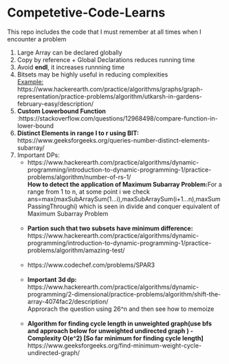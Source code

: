 # Competetive-Code-Learns
This repo includes the code that I must remember at all times when I encounter a problem
<ol>
  <li>Large Array can be declared globally</li>
  <li>
    Copy by reference + Global Declarations reduces running time
  </li>
  <li>
    Avoid <b>endl</b>, it increases runnning time
   </li>
  <li>Bitsets may be highly useful in reducing complexities
    <br>
    <u>Example:</u>
    https://www.hackerearth.com/practice/algorithms/graphs/graph-representation/practice-problems/algorithm/utkarsh-in-gardens-february-easy/description/
  </li>
  <li>
    <b>Custom Lowerbound Function</b>
    :https://stackoverflow.com/questions/12968498/compare-function-in-lower-bound
  </li>
  <li>
    <b>Distinct Elements in range l to r using BIT:</b> https://www.geeksforgeeks.org/queries-number-distinct-elements-subarray/<br>  
  </li>
  <li>
    Important DPs:
    <ul>
      <li>
        https://www.hackerearth.com/practice/algorithms/dynamic-programming/introduction-to-dynamic-programming-1/practice-problems/algorithm/number-of-rs-1/<br><strong>How to detect the application of Maximum Subarray Problem:</strong>For a range from 1 to n, at some point i we check ans=max(maxSubArraySum(1...i),maxSubArraySum(i+1...n),maxSumPassingThroughi) which is seen in divide and conquer equivalent of Maximum Subarray Problem<br><br>
      </li>
      <li>
        <b>
          Partion such that two subsets have minimum difference:
        </b> https://www.hackerearth.com/practice/algorithms/dynamic-programming/introduction-to-dynamic-programming-1/practice-problems/algorithm/amazing-test/<br><br>
      </li>
      <li>
        https://www.codechef.com/problems/SPAR3<br><br>
      </li>
      <li>
        <b>
          Important 3d dp: 
        </b>
        https://www.hackerearth.com/practice/algorithms/dynamic-programming/2-dimensional/practice-problems/algorithm/shift-the-array-4074fac2/description/
        <br>Approrach the question using 26^n and then see how to memoize<br><br>
      </li>
      <li>
          <b>
            Algorithm for finding cycle length in unweighted graph(use bfs and approach below for unweighted undirected graph ) - Complexity O(e^2) [So far minimum for finding cycle length]
          </b>
          https://www.geeksforgeeks.org/find-minimum-weight-cycle-undirected-graph/
       </li>
    
   </ul>


  </li>
</ol>
